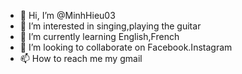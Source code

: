 - 👋 Hi, I’m @MinhHieu03
- 👀 I’m interested in singing,playing the guitar
- 🌱 I’m currently learning English,French
- 💞️ I’m looking to collaborate on Facebook.Instagram
- 📫 How to reach me my gmail

<!---
MinhHieu03/MinhHieu03 is a ✨ special ✨ repository because its `README.md` (this file) appears on your GitHub profile.
You can click the Preview link to take a look at your changes.
--->
